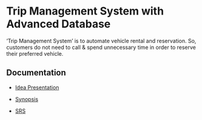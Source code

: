 # Trip Management System with Advanced Database

‘Trip Management System’ is to automate vehicle rental and reservation. 
So, customers do not need to call & spend unnecessary time in order to reserve their 
preferred vehicle.

## Documentation

- [Idea Presentation](./Idea%20Presentation/ADS%20PBL%20SRS%20PPT.pdf)

- [Synopsis]()

- [SRS](https://github.com/malivinayak/Trip-Management-System/blob/doc/doc/SRS/Group_06_ADS_PBL_SRS.pdf)
